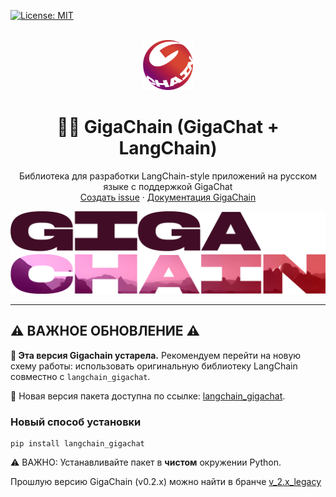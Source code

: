 [![License: MIT](https://img.shields.io/badge/License-MIT-yellow.svg)](https://opensource.org/licenses/MIT)

<br />
<div align="center">

  <a href="https://github.com/ai-forever/gigachain">
    <img src="docs/static/img/logo.png" alt="Logo" width="80" height="80">
  </a>

  <h1 align="center">🦜️🔗 GigaChain (GigaChat + LangChain)</h1>

  <p align="center">
    Библиотека для разработки LangChain-style приложений на русском языке с поддержкой GigaChat
    <br />
    <a href="https://github.com/ai-forever/gigachain/issues">Создать issue</a>
    ·
    <a href="https://developers.sber.ru/docs/ru/gigachat/sdk/overview">Документация GigaChain</a>
  </p>
</div>


![Product Name Screen Shot](/docs/static/img/logo-with-backgroung.png)

---

## ⚠️ ВАЖНОЕ ОБНОВЛЕНИЕ ⚠️

**🚨 Эта версия Gigachain устарела.** Рекомендуем перейти на новую схему работы: использовать оригинальную библиотеку LangChain совместно с `langchain_gigachat`.

🔗 Новая версия пакета доступна по ссылке: [langchain_gigachat](https://github.com/ai-forever/langchain-gigachat/tree/master/libs/gigachat).

### Новый способ установки
```
pip install langchain_gigachat
```
⚠️ ВАЖНО: Устанавливайте пакет в __чистом__ окружении Python.

Прошлую версию GigaChain (v0.2.x) можно найти в бранче [v_2.x_legacy](https://github.com/ai-forever/gigachain/tree/v_2.x_legacy)
